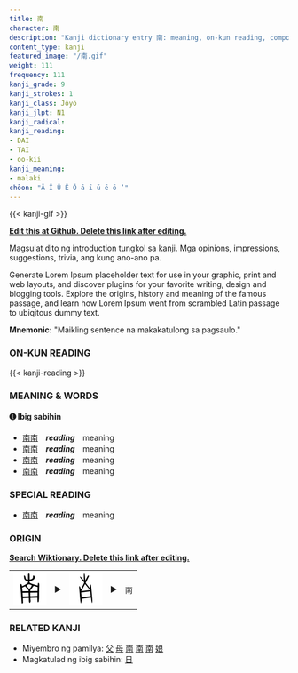 ```yaml
---
title: 南
character: 南
description: "Kanji dictionary entry 南: meaning, on-kun reading, compounds, origin, related kanji"
content_type: kanji
featured_image: "/南.gif"
weight: 111
frequency: 111
kanji_grade: 9
kanji_strokes: 1
kanji_class: Jōyō
kanji_jlpt: N1
kanji_radical: 
kanji_reading: 
- DAI
- TAI
- oo-kii
kanji_meaning:
- malaki
chōon: "Ā Ī Ū Ē Ō ā ī ū ē ō ’"
---
```

[//]: # (Don't edit the line below. Kanji animated GIF code is automatically generated.)
{{< kanji-gif >}}

[//]: # (Edit below this line.)

**[Edit this at Github. Delete this link after editing.](https://github.com/tim0g/tim/tree/main/content/kanji/南/index.md)**

Magsulat dito ng introduction tungkol sa kanji. Mga opinions, impressions, suggestions, trivia, ang kung ano-ano pa.

Generate Lorem Ipsum placeholder text for use in your graphic, print and web layouts, and discover plugins for your favorite writing, design and blogging tools. Explore the origins, history and meaning of the famous passage, and learn how Lorem Ipsum went from scrambled Latin passage to ubiqitous dummy text.
 
**Mnemonic:** "Maikling sentence na makakatulong sa pagsaulo."

### ON-KUN READING

[//]: # (Don't edit the line below. ON-KUN READING code is automatically generated.)
{{< kanji-reading >}}

### MEANING & WORDS

#### ➊ **Ibig sabihin**
  - [南](../南)[南](../南)　***reading***　meaning
  - [南](../南)[南](../南)　***reading***　meaning
  - [南](../南)[南](../南)　***reading***　meaning
  - [南](../南)[南](../南)　***reading***　meaning

### SPECIAL READING
  - [南](../南)[南](../南)　***reading***　meaning

### ORIGIN

**[Search Wiktionary. Delete this link after editing.](https://wiktionary.org/wiki/南)**
<table class="kanji-table"><tr><td>
<img src="60px-南-bronze.svg.png">
</td><td>▶</td><td>
<img src="60px-南-oracle.svg.png">
</td><td>▶</td>
<td class="kanji-origin">南</td>
</tr></table>

### RELATED KANJI
- Miyembro ng pamilya: [父](../父) [母](../母) [南](../南) [南](../南) [南](../南) [娘](../娘)
- Magkatulad ng ibig sabihin: [日](../日)
